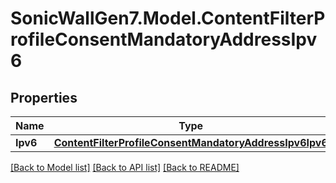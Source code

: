 # SonicWallGen7.Model.ContentFilterProfileConsentMandatoryAddressIpv6

## Properties

Name | Type | Description | Notes
------------ | ------------- | ------------- | -------------
**Ipv6** | [**ContentFilterProfileConsentMandatoryAddressIpv6Ipv6**](ContentFilterProfileConsentMandatoryAddressIpv6Ipv6.md) |  | [optional] 

[[Back to Model list]](../README.md#documentation-for-models) [[Back to API list]](../README.md#documentation-for-api-endpoints) [[Back to README]](../README.md)

